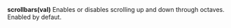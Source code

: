 <a name="scrollbars"><h3 style="padding-top: 40px; margin-top: 40px;"></h3></a>
**scrollbars(val)** Enables or disables scrolling up and down through octaves. Enabled by defaut. 

